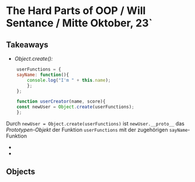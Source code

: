 
# The Hard Parts of OOP / Will Sentance / Mitte Oktober, 23`


## Takeaways

+ *Object.create():*
```javascript
    userFunctions = {
	sayName: function(){
	    console.log("I'm " + this.name);
	    };
    };

    function userCreator(name, score){
	const newUser = Object.create(userFunctions);
    };
```

Durch `newUser = Object.create(userFunctions)` ist `newUser.__proto__` das *Prototypen-Objekt* der Funktion `userFunctions` mit der zugehörigen `sayName`-Funktion

+

+

## Objects





